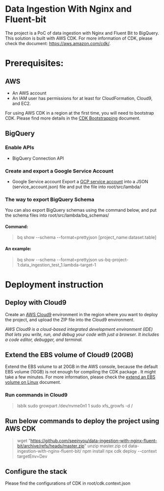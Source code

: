 
# Data Ingestion With Nginx and Fluent-bit
The project is a PoC of data ingestion with Nginx and Fluent Bit to BigQuery.
This solution is built with AWS CDK. For more information of CDK, please check the document: https://aws.amazon.com/cdk/. 

# Prerequisites:
## AWS
- An AWS account
- An IAM user has permissions for at least for CloudFormation, Cloud9, and EC2.

For using AWS CDK in a region at the first time, you will need to bootstrap CDK. Please find more details in the [CDK Bootstrapping](https://docs.aws.amazon.com/cdk/v2/guide/bootstrapping.html) document.

## BigQuery

### Enable APIs

- BigQuery Connection API

### Create and export a Google Service Account
- Google Service account
Export a [GCP service account](https://cloud.google.com/iam/docs/creating-managing-service-account-keys) into a JSON (service_account.json) file and put the file into root/src/lambda/

### The way to export BigQuery Schema

You can also export BigQuery schemas using the command below, and put the schema files into root/src/lambda/bq_schemas/

#### Command:
> bq show --schema --format=prettyjson [project_name:dataset.table]

#### An example:

> bq show --schema --format=prettyjson us-bq-project-1:data_ingestion_test_1.lambda-target-1

# Deployment instruction

## Deploy with Cloud9
Create an [AWS Cloud9](https://aws.amazon.com/cloud9/) environment in the region where you want to deploy the project, and upload the ZIP file into the Cloud9 environment.

*AWS Cloud9 is a cloud-based integrated development environment (IDE) that lets you write, run, and debug your code with just a browser. It includes a code editor, debugger, and terminal.*

## Extend the EBS volume of Cloud9 (20GB)

Extend the EBS volume to at 20GB in the AWS console, because the default EBS volume (10GB) is not enough for compiling the CDK package . It might take a few minutes. For more information, please check the [extend an EBS volume on Linux](https://docs.aws.amazon.com/AWSEC2/latest/UserGuide/recognize-expanded-volume-linux.html) document. 

### Run commands in Cloud9
> lsblk
> sudo growpart /dev/nvme0n1 1
> sudo xfs_growfs -d /

## Run below commands to deploy the project using AWS CDK
> wget "https://github.com/seeinyou/data-ingestion-with-nginx-fluent-bit/archive/refs/heads/master.zip"
> unzip master.zip
> cd data-ingestion-with-nginx-fluent-bit/
> npm install
> npx cdk deploy --context targetEnv=Dev

## Configure the stack

Please find the configurations of CDK in root/cdk.context.json